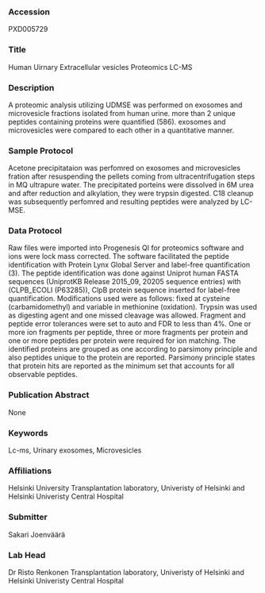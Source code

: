 ### Accession
PXD005729

### Title
Human Uirnary Extracellular vesicles Proteomics LC-MS

### Description
A proteomic analysis utilizing UDMSE was performed on exosomes and microvesicle fractions isolated from human urine. more than 2 unique peptides containing proteins were quantified (586). exosomes and microvesicles were compared to each other in a quantitative manner.

### Sample Protocol
Acetone precipitataion was perfomred on exosomes and microvesicles fration after resuspending the pellets coming from ultracentrifugation steps in MQ ultrapure water. The precipitated porteins were dissolved in 6M urea and after reduction and alkylation, they were trypsin digested. C18 cleanup was subsequently perfomred and resulting peptides were analyzed by LC-MSE.

### Data Protocol
Raw files were imported into Progenesis QI for proteomics software and ions were lock mass corrected. The software facilitated the peptide identification with Protein Lynx Global Server and label-free quantification (3). The peptide identification was done against Uniprot human FASTA sequences (UniprotKB Release 2015_09, 20205 sequence entries) with (CLPB_ECOLI (P63285)), ClpB protein sequence inserted for label-free quantification. Modifications used were as follows: fixed at cysteine (carbamidomethyl) and variable in methionine (oxidation). Trypsin was used as digesting agent and one missed cleavage was allowed. Fragment and peptide error tolerances were set to auto and FDR to less than 4%. One or more ion fragments per peptide, three or more fragments per protein and one or more peptides per protein were required for ion matching. The identified proteins are grouped as one according to parsimony principle and also peptides unique to the protein are reported. Parsimony principle states that protein hits are reported as the minimum set that accounts for all observable peptides.

### Publication Abstract
None

### Keywords
Lc-ms, Urinary exosomes, Microvesicles

### Affiliations
Helsinki University
Transplantation laboratory, Univeristy of Helsinki and Helsinki Univeristy Central Hospital

### Submitter
Sakari Joenväärä

### Lab Head
Dr Risto Renkonen
Transplantation laboratory, Univeristy of Helsinki and Helsinki Univeristy Central Hospital


